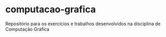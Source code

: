 # computacao-grafica
Repositório para os exercícios e trabalhos desenvolvidos na disciplina de Computação Gráfica
